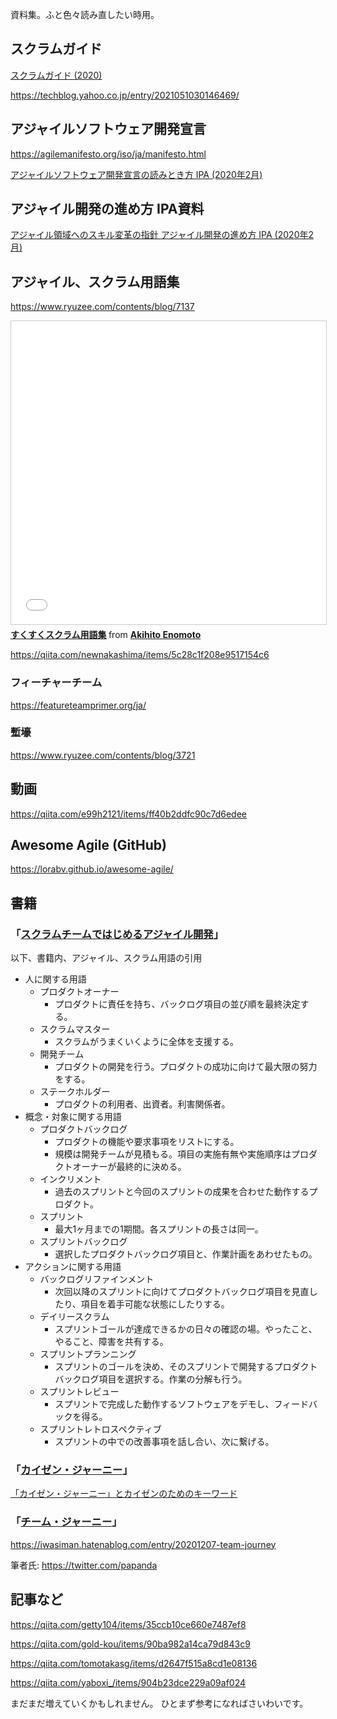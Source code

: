 資料集。ふと色々読み直したい時用。


## スクラムガイド

[スクラムガイド (2020)](https://scrumguides.org/docs/scrumguide/v2020/2020-Scrum-Guide-Japanese.pdf)

https://techblog.yahoo.co.jp/entry/2021051030146469/


## アジャイルソフトウェア開発宣言

https://agilemanifesto.org/iso/ja/manifesto.html

[アジャイルソフトウェア開発宣言の読みとき方 IPA (2020年2月)](https://www.ipa.go.jp/files/000065601.pdf)

## アジャイル開発の進め方 IPA資料

[アジャイル領域へのスキル変革の指針 アジャイル開発の進め方 IPA (2020年2月)](https://www.ipa.go.jp/files/000065606.pdf)


## アジャイル、スクラム用語集

https://www.ryuzee.com/contents/blog/7137


<iframe src="//www.slideshare.net/slideshow/embed_code/key/ihnzRfmPfddPTV" width="595" height="485" frameborder="0" marginwidth="0" marginheight="0" scrolling="no" style="border:1px solid #CCC; border-width:1px; margin-bottom:5px; max-width: 100%;" allowfullscreen> </iframe> <div style="margin-bottom:5px"> <strong> <a href="//www.slideshare.net/akienomoto/ss-2611775" title="すくすくスクラム用語集" target="_blank">すくすくスクラム用語集</a> </strong> from <strong><a href="https://www.slideshare.net/akienomoto" target="_blank">Akihito Enomoto</a></strong> </div>


https://qiita.com/newnakashima/items/5c28c1f208e9517154c6

### フィーチャーチーム

https://featureteamprimer.org/ja/

### 塹壕

https://www.ryuzee.com/contents/blog/3721

## 動画

https://qiita.com/e99h2121/items/ff40b2ddfc90c7d6edee

## Awesome Agile (GitHub)

https://lorabv.github.io/awesome-agile/

## 書籍

### 「[スクラムチームではじめるアジャイル開発](https://www.amazon.co.jp/SCRUM-BOOT-CAMP-BOOK%E3%80%90%E5%A2%97%E8%A3%9C%E6%94%B9%E8%A8%82%E7%89%88%E3%80%91-%E3%82%B9%E3%82%AF%E3%83%A9%E3%83%A0%E3%83%81%E3%83%BC%E3%83%A0%E3%81%A7%E3%81%AF%E3%81%98%E3%82%81%E3%82%8B%E3%82%A2%E3%82%B8%E3%83%A3%E3%82%A4%E3%83%AB%E9%96%8B%E7%99%BA/dp/4798163686)」

以下、書籍内、アジャイル、スクラム用語の引用

- 人に関する用語
    - プロダクトオーナー
        - プロダクトに責任を持ち、バックログ項目の並び順を最終決定する。
    - スクラムマスター
        - スクラムがうまくいくように全体を支援する。
    - 開発チーム
        - プロダクトの開発を行う。プロダクトの成功に向けて最大限の努力をする。
    - ステークホルダー
        - プロダクトの利用者、出資者。利害関係者。
- 概念・対象に関する用語
    - プロダクトバックログ
        - プロダクトの機能や要求事項をリストにする。
        - 規模は開発チームが見積もる。項目の実施有無や実施順序はプロダクトオーナーが最終的に決める。
    - インクリメント
        - 過去のスプリントと今回のスプリントの成果を合わせた動作するプロダクト。
    - スプリント
        - 最大1ヶ月までの1期間。各スプリントの長さは同一。
    - スプリントバックログ
        - 選択したプロダクトバックログ項目と、作業計画をあわせたもの。
- アクションに関する用語
    - バックログリファインメント
        - 次回以降のスプリントに向けてプロダクトバックログ項目を見直したり、項目を着手可能な状態にしたりする。
    - デイリースクラム
        - スプリントゴールが達成できるかの日々の確認の場。やったこと、やること、障害を共有する。
    - スプリントプランニング
        - スプリントのゴールを決め、そのスプリントで開発するプロダクトバックログ項目を選択する。作業の分解も行う。
    - スプリントレビュー
        - スプリントで完成した動作するソフトウェアをデモし、フィードバックを得る。
    - スプリントレトロスペクティブ
        - スプリントの中での改善事項を話し合い、次に繋げる。

### 「[カイゼン・ジャーニー](https://www.amazon.co.jp/%E3%82%AB%E3%82%A4%E3%82%BC%E3%83%B3%E3%83%BB%E3%82%B8%E3%83%A3%E3%83%BC%E3%83%8B%E3%83%BC-%E3%81%9F%E3%81%A3%E3%81%9F1%E4%BA%BA%E3%81%8B%E3%82%89%E3%81%AF%E3%81%98%E3%82%81%E3%81%A6%E3%80%81%E3%80%8C%E8%B6%8A%E5%A2%83%E3%80%8D%E3%81%99%E3%82%8B%E3%83%81%E3%83%BC%E3%83%A0%E3%82%92%E3%81%A4%E3%81%8F%E3%82%8B%E3%81%BE%E3%81%A7-%E5%B8%82%E8%B0%B7-%E8%81%A1%E5%95%93/dp/4798153346)」
[「カイゼン・ジャーニー」とカイゼンのためのキーワード](https://qiita.com/e99h2121/items/759adb5f5d7255f8226d)

### 「[チーム・ジャーニー](https://www.amazon.co.jp/%E3%83%81%E3%83%BC%E3%83%A0%E3%83%BB%E3%82%B8%E3%83%A3%E3%83%BC%E3%83%8B%E3%83%BC-%E9%80%86%E5%A2%83%E3%82%92%E8%B6%8A%E3%81%88%E3%82%8B%E3%80%81%E5%A4%89%E5%8C%96%E3%81%AB%E5%BC%B7%E3%81%84%E3%83%81%E3%83%BC%E3%83%A0%E3%82%92%E3%81%A4%E3%81%8F%E3%82%8A%E3%81%82%E3%81%92%E3%82%8B%E3%81%BE%E3%81%A7-%E5%B8%82%E8%B0%B7-%E8%81%A1%E5%95%93/dp/4798163635)」

https://iwasiman.hatenablog.com/entry/20201207-team-journey

筆者氏: https://twitter.com/papanda


## 記事など

https://qiita.com/getty104/items/35ccb10ce660e7487ef8

https://qiita.com/gold-kou/items/90ba982a14ca79d843c9

https://qiita.com/tomotakasg/items/d2647f515a8cd1e08136

https://qiita.com/yaboxi_/items/904b23dce229a09af024


まだまだ増えていくかもしれません。
ひとまず参考になればさいわいです。
